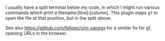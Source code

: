 I usually have a split terminal below my code, in which I might run various commands
which print a filename:[line]:[column]. This plugin maps `gf` to open the file at that
position, but in the split above.

See also https://github.com/felipec/vim-sanegx for a similar fix for gf,
opening URLs in the browser.
